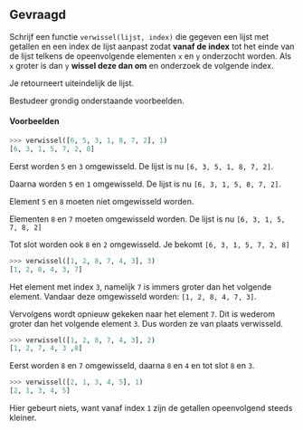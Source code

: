 ## Gevraagd

Schrijf een functie `verwissel(lijst, index)` die gegeven een lijst met getallen en een index de lijst aanpast zodat **vanaf de index** tot het einde van de lijst telkens de opeenvolgende elementen `x` en `y` onderzocht worden. Als `x` groter is dan `y` **wissel deze dan om** en onderzoek de volgende index.

Je retourneert uiteindelijk de lijst.

Bestudeer grondig onderstaande voorbeelden.

#### Voorbeelden

```python
>>> verwissel([6, 5, 3, 1, 8, 7, 2], 1)
[6, 3, 1, 5, 7, 2, 8]
```
Eerst worden `5` en `3` omgewisseld. De lijst is nu `[6, 3, 5, 1, 8, 7, 2]`.

Daarna worden `5` en `1` omgewisseld. De lijst is nu `[6, 3, 1, 5, 8, 7, 2]`.

Element `5` en `8` moeten niet omgewisseld worden.

Elementen `8` en `7` moeten omgewisseld worden. De lijst is nu `[6, 3, 1, 5, 7, 8, 2]`

Tot slot worden ook `8` en `2` omgewisseld. Je bekomt `[6, 3, 1, 5, 7, 2, 8]` 


```python
>>> verwissel([1, 2, 8, 7, 4, 3], 3)
[1, 2, 8, 4, 3, 7]
```
Het element met index `3`, namelijk `7` is immers groter dan het volgende element. Vandaar deze omgewisseld worden: `[1, 2, 8, 4, 7, 3]`.

Vervolgens wordt opnieuw gekeken naar het element `7`. Dit is wederom groter dan het volgende element `3`. Dus worden ze van plaats verwisseld.

```python
>>> verwissel([1, 2, 8, 7, 4, 3], 2)
[1, 2, 7, 4, 3 ,8]
```
Eerst worden `8` en `7` omgewisseld, daarna `8` en `4` en tot slot `8` en `3`. 

```python
>>> verwissel([2, 1, 3, 4, 5], 1)
[2, 1, 3, 4, 5]
```
Hier gebeurt niets, want vanaf index `1` zijn de getallen opeenvolgend steeds kleiner.
